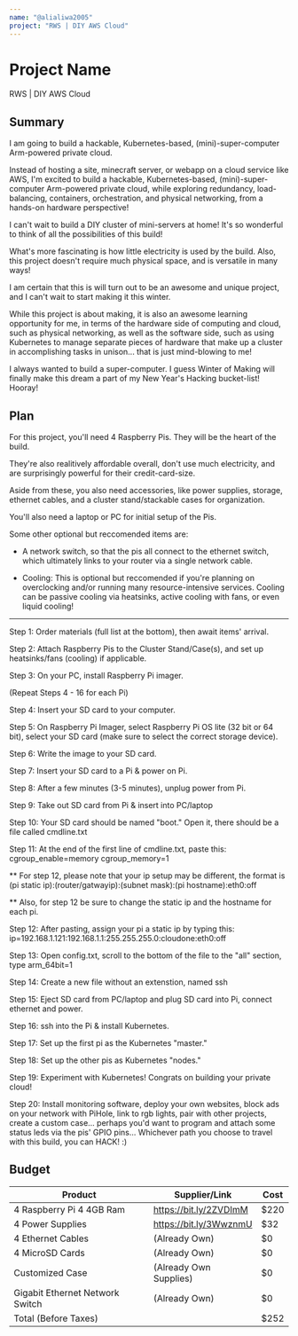 ```yaml
---
name: "@alialiwa2005"
project: "RWS | DIY AWS Cloud"
---
```


# Project Name
RWS | DIY AWS Cloud
## Summary

I am going to build a hackable, Kubernetes-based, (mini)-super-computer Arm-powered private cloud. 

Instead of hosting a site, minecraft server, or webapp on a cloud service like AWS, 
I'm excited to build a hackable, Kubernetes-based, (mini)-super-computer Arm-powered private cloud, while exploring redundancy, load-balancing, containers, orchestration, and physical networking, from a hands-on hardware perspective!

I can't wait to build a DIY cluster of mini-servers at home! It's so wonderful to think of all the possibilities of this build!

What's more fascinating is how little electricity is used by the build. Also, this project doesn't require much physical space, 
and is versatile in many ways!

I am certain that this is will turn out to be an awesome and unique project, and I can't wait to start making it this winter.

While this project is about making, it is also an awesome learning opportunity for me, in terms of the hardware side of computing and cloud, such as physical networking, as well as the software side, 
such as using Kubernetes to manage separate pieces of hardware that make up a cluster in accomplishing tasks in unison... that is just mind-blowing to me!

I always wanted to build a super-computer. I guess Winter of Making will finally make this dream a part of my New Year's Hacking bucket-list! Hooray!

## Plan

For this project, you'll need 4 Raspberry Pis. They will be the heart of the build. 

They're also realitively affordable overall, don't use much electricity, and are surprisingly powerful for their credit-card-size.

Aside from these, you also need accessories, like power supplies, storage, ethernet cables, and a cluster stand/stackable cases for organization.

You'll also need a laptop or PC for initial setup of the Pis.

Some other optional but reccomended items are:

- A network switch, so that the pis all connect to the ethernet switch, which ultimately links to your router via a 
single network cable.

- Cooling: This is optional but reccomended if you're planning on overclocking and/or running many resource-intensive services. 
  Cooling can be passive cooling via heatsinks, active cooling with fans, or even liquid cooling!

---

Step 1: Order materials (full list at the bottom), then await items' arrival.

Step 2: Attach Raspberry Pis to the Cluster Stand/Case(s), and set up heatsinks/fans (cooling) if applicable.

Step 3: On your PC, install Raspberry Pi imager.

(Repeat Steps 4 - 16 for each Pi)

Step 4: Insert your SD card to your computer.

Step 5: On Raspberry Pi Imager, select Raspberry Pi OS lite (32 bit or 64 bit), select your SD card (make sure to select the correct storage device).

Step 6: Write the image to your SD card.

Step 7: Insert your SD card to a Pi & power on Pi.

Step 8: After a few minutes (3-5 minutes), unplug power from Pi.

Step 9: Take out SD card from Pi & insert into PC/laptop

Step 10: Your SD card should be named "boot." Open it, there should be a file called cmdline.txt

Step 11: At the end of the first line of cmdline.txt, paste this: cgroup_enable=memory cgroup_memory=1

** For step 12, please note that your ip setup may be different, the format is (pi static ip):(router/gatwayip):(subnet mask):(pi hostname):eth0:off

** Also, for step 12 be sure to change the static ip and the hostname for each pi.

Step 12: After pasting, assign your pi a static ip by typing this: ip=192.168.1.121:192.168.1.1:255.255.255.0:cloudone:eth0:off

Step 13: Open config.txt, scroll to the bottom of the file to the "all" section, type arm_64bit=1

Step 14: Create a new file without an extenstion, named ssh

Step 15: Eject SD card from PC/laptop and plug SD card into Pi, connect ethernet and power.

Step 16: ssh into the Pi & install Kubernetes.

Step 17: Set up the first pi as the Kubernetes "master."

Step 18: Set up the other pis as Kubernetes "nodes."

Step 19: Experiment with Kubernetes! Congrats on building your private cloud!

Step 20: Install monitoring software, deploy your own websites, block ads on your network with PiHole,
link to rgb lights, pair with other projects, create a custom case... perhaps you'd want to program and attach some status leds via the pis' GPIO pins... Whichever path you choose to travel with this build, you can HACK! :)

## Budget

| Product                         | Supplier/Link                         | Cost   |
| ------------------------------- | ------------------------------------- | ------ |
| 4 Raspberry Pi 4 4GB Ram        | https://bit.ly/2ZVDImM                | $220   |
| 4 Power Supplies                | https://bit.ly/3WwznmU                | $32    |
| 4 Ethernet Cables               | (Already Own)                         | $0     |
| 4 MicroSD Cards                 | (Already Own)                         | $0     |
| Customized Case                 | (Already Own Supplies)                | $0     |
| Gigabit Ethernet Network Switch | (Already Own)                         | $0     |
| Total (Before Taxes)            |                                       | $252   |
